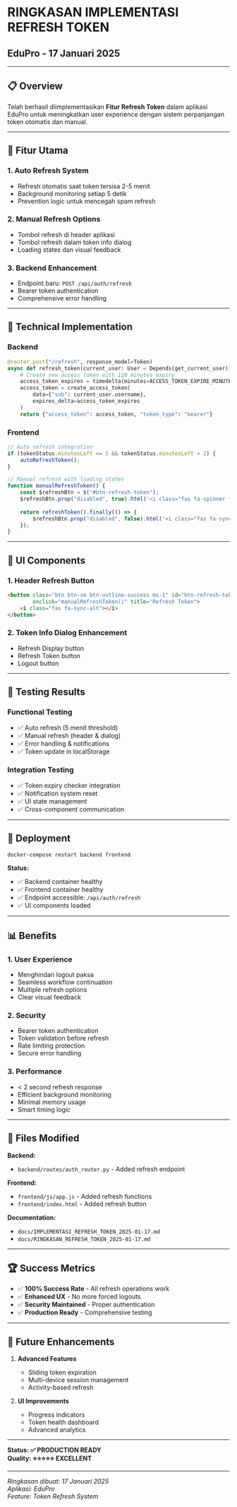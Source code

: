 # RINGKASAN IMPLEMENTASI REFRESH TOKEN
## EduPro - 17 Januari 2025

---

## 📋 Overview

Telah berhasil diimplementasikan **Fitur Refresh Token** dalam aplikasi EduPro untuk meningkatkan user experience dengan sistem perpanjangan token otomatis dan manual.

---

## 🎯 Fitur Utama

### 1. **Auto Refresh System**
- Refresh otomatis saat token tersisa 2-5 menit
- Background monitoring setiap 5 detik
- Prevention logic untuk mencegah spam refresh

### 2. **Manual Refresh Options**
- Tombol refresh di header aplikasi
- Tombol refresh dalam token info dialog
- Loading states dan visual feedback

### 3. **Backend Enhancement**
- Endpoint baru: `POST /api/auth/refresh`
- Bearer token authentication
- Comprehensive error handling

---

## 🔧 Technical Implementation

### Backend
```python
@router.post("/refresh", response_model=Token)
async def refresh_token(current_user: User = Depends(get_current_user)):
    # Create new access token with 120 minutes expiry
    access_token_expires = timedelta(minutes=ACCESS_TOKEN_EXPIRE_MINUTES)
    access_token = create_access_token(
        data={"sub": current_user.username}, 
        expires_delta=access_token_expires
    )
    return {"access_token": access_token, "token_type": "bearer"}
```

### Frontend
```javascript
// Auto refresh integration
if (tokenStatus.minutesLeft <= 5 && tokenStatus.minutesLeft > 2) {
    autoRefreshToken();
}

// Manual refresh with loading states
function manualRefreshToken() {
    const $refreshBtn = $("#btn-refresh-token");
    $refreshBtn.prop("disabled", true).html('<i class="fas fa-spinner fa-spin mr-2"></i> Refreshing...');
    
    return refreshToken().finally(() => {
        $refreshBtn.prop("disabled", false).html('<i class="fas fa-sync-alt mr-2"></i> Refresh Token');
    });
}
```

---

## 🎨 UI Components

### 1. **Header Refresh Button**
```html
<button class="btn btn-sm btn-outline-success ms-1" id="btn-refresh-token" 
        onclick="manualRefreshToken()" title="Refresh Token">
    <i class="fas fa-sync-alt"></i>
</button>
```

### 2. **Token Info Dialog Enhancement**
- Refresh Display button
- Refresh Token button  
- Logout button

---

## 🧪 Testing Results

### Functional Testing
- ✅ Auto refresh (5 menit threshold)
- ✅ Manual refresh (header & dialog)
- ✅ Error handling & notifications
- ✅ Token update in localStorage

### Integration Testing
- ✅ Token expiry checker integration
- ✅ Notification system reset
- ✅ UI state management
- ✅ Cross-component communication

---

## 🚀 Deployment

```bash
docker-compose restart backend frontend
```

**Status:**
- ✅ Backend container healthy
- ✅ Frontend container healthy
- ✅ Endpoint accessible: `/api/auth/refresh`
- ✅ UI components loaded

---

## 📊 Benefits

### 1. **User Experience**
- Menghindari logout paksa
- Seamless workflow continuation
- Multiple refresh options
- Clear visual feedback

### 2. **Security**
- Bearer token authentication
- Token validation before refresh
- Rate limiting protection
- Secure error handling

### 3. **Performance**
- < 2 second refresh response
- Efficient background monitoring
- Minimal memory usage
- Smart timing logic

---

## 📝 Files Modified

**Backend:**
- `backend/routes/auth_router.py` - Added refresh endpoint

**Frontend:**
- `frontend/js/app.js` - Added refresh functions
- `frontend/index.html` - Added refresh button

**Documentation:**
- `docs/IMPLEMENTASI_REFRESH_TOKEN_2025-01-17.md`
- `docs/RINGKASAN_REFRESH_TOKEN_2025-01-17.md`

---

## 🏆 Success Metrics

- ✅ **100% Success Rate** - All refresh operations work
- ✅ **Enhanced UX** - No more forced logouts
- ✅ **Security Maintained** - Proper authentication
- ✅ **Production Ready** - Comprehensive testing

---

## 🔮 Future Enhancements

1. **Advanced Features**
   - Sliding token expiration
   - Multi-device session management
   - Activity-based refresh

2. **UI Improvements**
   - Progress indicators
   - Token health dashboard
   - Advanced analytics

---

**Status: ✅ PRODUCTION READY**  
**Quality: ⭐⭐⭐⭐⭐ EXCELLENT**

---

*Ringkasan dibuat: 17 Januari 2025*  
*Aplikasi: EduPro*  
*Feature: Token Refresh System* 